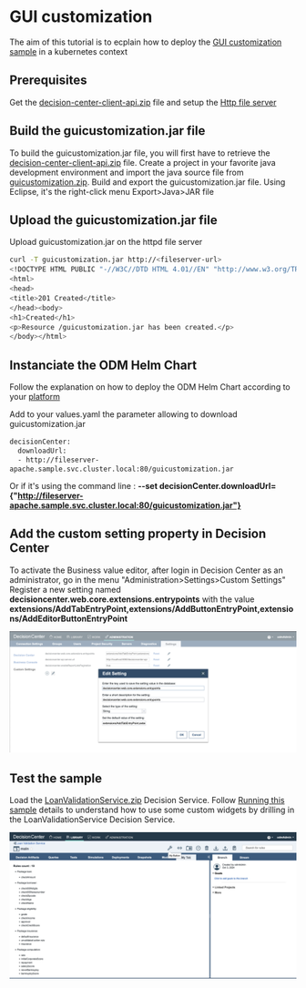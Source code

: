 # GUI customization

The aim of this tutorial is to ecplain how to deploy the [GUI customization sample](https://www.ibm.com/docs/en/odm/9.0.0?topic=center-gui-customization) in a kubernetes context

## Prerequisites

Get the  [decision-center-client-api.zip](../README.md#build-the-java-samples) file and setup the [Http file server](../README.md#setup-an-httpd-file-server)

## Build the guicustomization.jar file

To build the guicustomization.jar file, you will first have to retrieve the [decision-center-client-api.zip](../README.md#build-the-java-samples) file.
Create a project in your favorite java development environment and import the java source file from [guicustomization.zip](./guicustomization.zip).
Build and export the guicustomization.jar file.
Using Eclipse, it's the right-click menu Export>Java>JAR file

## Upload the guicustomization.jar file

Upload guicustomization.jar on the httpd file server

```bash
curl -T guicustomization.jar http://<fileserver-url>
<!DOCTYPE HTML PUBLIC "-//W3C//DTD HTML 4.01//EN" "http://www.w3.org/TR/html4/strict.dtd">
<html>
<head>
<title>201 Created</title>
</head><body>
<h1>Created</h1>
<p>Resource /guicustomization.jar has been created.</p>
</body></html>
```

## Instanciate the ODM Helm Chart

Follow the explanation on how to deploy the ODM Helm Chart according to your [platform](https://github.com/DecisionsDev/odm-docker-kubernetes/tree/master/platform)

Add to your values.yaml the parameter allowing to download guicustomization.jar

<!-- markdown-link-check-disable -->
```
decisionCenter:
  downloadUrl:
  - http://fileserver-apache.sample.svc.cluster.local:80/guicustomization.jar
```

Or if it's using the command line : **--set decisionCenter.downloadUrl={"http://fileserver-apache.sample.svc.cluster.local:80/guicustomization.jar"}**
<!-- markdown-link-check-enable -->

## Add the custom setting property in Decision Center

To activate the Business value editor, after login in Decision Center as an administrator, go in the menu "Administration>Settings>Custom Settings"
Register a new setting named **decisioncenter.web.core.extensions.entrypoints** with the value **extensions/AddTabEntryPoint,extensions/AddButtonEntryPoint,extensions/AddEditorButtonEntryPoint**

![Custom Settings](images/custom_settings.png)

## Test the sample

Load the [LoanValidationService.zip](./LoanValidationService.zip) Decision Service.
Follow [Running this sample](https://www.ibm.com/docs/en/odm/9.0.0?topic=customization-gui-sample-details#descriptiveTopic1297785707571__rssamples.uss_rs_smp_tsauthoring.1028561__title__1) details to understand how to use some custom widgets by drilling in the LoanValidationService Decision Service.

![Business Console Custom GUI](images/custom_gui.png)
